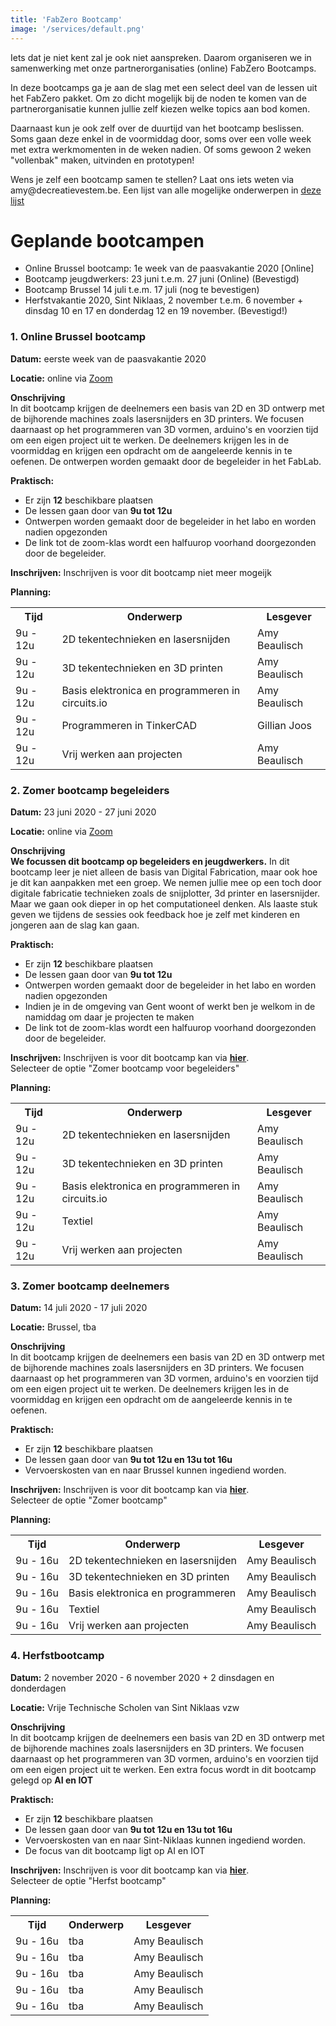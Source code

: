 ```yaml
---
title: 'FabZero Bootcamp'
image: '/services/default.png'
---
```

<!-- Wat is een fablab?-->


<p>Iets dat je niet kent zal je ook niet aanspreken. 
Daarom organiseren we in samenwerking met onze partnerorganisaties (online) FabZero Bootcamps.

In deze bootcamps ga je aan de slag met een select deel van de lessen uit het FabZero pakket. Om zo dicht mogelijk bij de noden te komen van de partnerorganisatie kunnen jullie zelf kiezen welke topics aan bod komen. 

Daarnaast kun je ook zelf over de duurtijd van het bootcamp beslissen. Soms gaan deze enkel in de voormiddag door, soms over een volle week met extra werkmomenten in de weken nadien. Of soms gewoon 2 weken "vollenbak" maken, uitvinden en prototypen!</p>

<p>Wens je zelf een bootcamp samen te stellen? Laat ons iets weten via amy@decreatievestem.be. Een lijst van alle mogelijke onderwerpen in <a href="https://docs.google.com/document/d/1Xs3iwEr4OxhzIOZYjO1HZuQ4ewNo2gUutj7yv6ip2U8/edit?usp=sharing">deze lijst </a> </p>





<!-- Wat is een fablab?-->
<div class="intro">
 <div class="container pt-8 pt-md-1">
    <div class="row">
      <div class="col-12 ">
        <h1>Geplande bootcampen</h1>
<p>
    <ul>
        <li>Online Brussel bootcamp: 1e week van de paasvakantie 2020 [Online]</li>
        <li>Bootcamp jeugdwerkers: 23 juni t.e.m. 27 juni (Online) (Bevestigd)</li>
        <li>Bootcamp Brussel 14 juli t.e.m. 17 juli (nog te bevestigen)</li>
        <li>Herfstvakantie 2020, Sint Niklaas, 2 november t.e.m. 6 november + dinsdag 10 en 17 en donderdag 12 en 19 november.  (Bevestigd!)</li>
   </ul>
</p>



   </div>
  </div>
</div>
</div>




  <!--Brussel Bootcamp-->
<div class="container">
    <div class="col-12"> </div>
        <h3 class="feature-title">1. Online Brussel bootcamp</h3>
            <div class="feature-content">
                <p><b>Datum:</b> eerste week van de paasvakantie 2020</p>
                <p><b>Locatie:</b> online  via <a href="https://zoom.us/">Zoom</a> </p>
                <p><b>Onschrijving</b><br>
                    In dit bootcamp krijgen de deelnemers een basis van 2D en 3D ontwerp met de bijhorende machines zoals lasersnijders en 3D printers. We focusen daarnaast op het programmeren van 3D vormen, arduino's en voorzien tijd om een eigen project uit te werken. De deelnemers krijgen les in de voormiddag en krijgen een opdracht om de aangeleerde kennis in te oefenen. De ontwerpen worden gemaakt door de begeleider in het FabLab. 
                </p>
                <p><b>Praktisch:</b>
                    <ul>
                        <li>Er zijn <b>12</b> beschikbare plaatsen</li>
                        <li>De lessen gaan door van <b>9u tot 12u</b></li>
                        <li>Ontwerpen worden gemaakt door de begeleider in het labo en worden nadien opgezonden</li>
                        <li>De link tot de zoom-klas wordt een halfuurop voorhand doorgezonden door de begeleider.</li>
                    </ul>
                </p>
                <p><b>Inschrijven:</b> Inschrijven is voor dit bootcamp niet meer mogeijk</p>
                <p><b>Planning:</b>
                       <table style="width:100%">                 
                      <tr>
                        <th>Tijd</th>
                        <th>Onderwerp</th>
                        <th>Lesgever</th>
                      </tr>
                      <tr>
                        <td>9u - 12u</td>
                        <td>2D tekentechnieken en lasersnijden</td>
                        <td>Amy Beaulisch</td>
                      </tr>
                      <tr>
                         <td>9u - 12u</td>
                        <td>3D tekentechnieken en 3D printen</td>
                        <td>Amy Beaulisch</td>
                      </tr>
                       <tr>
                         <td>9u - 12u</td>
                        <td>Basis elektronica en programmeren in circuits.io</td>
                        <td>Amy Beaulisch</td>
                      </tr>
                       <tr>
                         <td>9u - 12u</td>
                        <td>Programmeren in TinkerCAD</td>
                        <td>Gillian Joos</td>
                      </tr>
                       <tr>
                         <td>9u - 12u</td>
                        <td>Vrij werken aan projecten</td>
                        <td>Amy Beaulisch</td>
                      </tr>
                    </table>
                </p>
            </div> 
        </div>



 <!--Zomerbootcamp begeleiders-->
<div class="container">
    <div class="col-12"> </div>
        <h3 class="feature-title">2. Zomer bootcamp begeleiders</h3>
            <div class="feature-content">
                <p><b>Datum:</b> 23 juni 2020 - 27 juni 2020</p>
                <p><b>Locatie:</b> online  via <a href="https://zoom.us/">Zoom</a></p>
                <p><b>Onschrijving</b><br>
                    <b>We focussen dit bootcamp op begeleiders en jeugdwerkers.</b> In dit bootcamp leer je niet alleen de basis van Digital Fabrication, maar ook hoe je dit kan aanpakken met een groep. We nemen jullie mee op een toch door digitale fabricatie technieken zoals de snijplotter, 3d printer en lasersnijder. Maar we gaan ook dieper in op  het computationeel denken. Als laaste stuk geven we tijdens de sessies ook feedback hoe je zelf met kinderen en jongeren aan de slag kan gaan. 
                </p>
                <p><b>Praktisch:</b>
                    <ul>
                        <li>Er zijn <b>12</b> beschikbare plaatsen</li>
                        <li>De lessen gaan door van <b>9u tot 12u</b></li>
                        <li>Ontwerpen worden gemaakt door de begeleider in het labo en worden nadien opgezonden</li> 
                        <li>Indien je in de omgeving van Gent woont of werkt ben je welkom in de namiddag om daar je projecten te maken</li>
                        <li>De link tot de zoom-klas wordt een halfuurop voorhand doorgezonden door de begeleider.</li>
                    </ul>
                </p>
                <p><b>Inschrijven:</b> Inschrijven is voor dit bootcamp kan via <a href="https://forms.gle/WxBZ7JuaDT6gj19A8"><b>hier</b></a>. <br>Selecteer de optie "Zomer bootcamp voor begeleiders"</p>
                <p><b>Planning:</b>
                       <table style="width:100%">                 
                      <tr>
                        <th>Tijd</th>
                        <th>Onderwerp</th>
                        <th>Lesgever</th>
                      </tr>
                      <tr>
                        <td>9u - 12u</td>
                        <td>2D tekentechnieken en lasersnijden</td>
                        <td>Amy Beaulisch</td>
                      </tr>
                      <tr>
                         <td>9u - 12u</td>
                        <td>3D tekentechnieken en 3D printen</td>
                        <td>Amy Beaulisch</td>
                      </tr>
                       <tr>
                         <td>9u - 12u</td>
                        <td>Basis elektronica en programmeren in circuits.io</td>
                        <td>Amy Beaulisch</td>
                      </tr>
                       <tr>
                         <td>9u - 12u</td>
                        <td>Textiel</td>
                        <td>Amy Beaulisch</td>
                      </tr>
                       <tr>
                         <td>9u - 12u</td>
                        <td>Vrij werken aan projecten</td>
                        <td>Amy Beaulisch</td>
                      </tr>
                    </table>
                </p>
            </div> 
        </div>

<!--Zomerbootcamp Brussel-->
<div class="container">
    <div class="col-12"> </div>
        <h3 class="feature-title">3. Zomer bootcamp deelnemers</h3>
            <div class="feature-content">
                <p><b>Datum:</b> 14 juli 2020 - 17 juli 2020</p>
                <p><b>Locatie:</b> Brussel, tba</p>
                <p><b>Onschrijving</b><br>
                    In dit bootcamp krijgen de deelnemers een basis van 2D en 3D ontwerp met de bijhorende machines zoals lasersnijders en 3D printers. We focusen daarnaast op het programmeren van 3D vormen, arduino's en voorzien tijd om een eigen project uit te werken. De deelnemers krijgen les in de voormiddag en krijgen een opdracht om de aangeleerde kennis in te oefenen. 
                </p>
                <p><b>Praktisch:</b>
                    <ul>
                        <li>Er zijn <b>12</b> beschikbare plaatsen</li>
                        <li>De lessen gaan door van <b>9u tot 12u en 13u tot 16u</b></li>
                        <li>Vervoerskosten van en naar Brussel kunnen ingediend worden.</li>
                    </ul>
                </p>
                <p><b>Inschrijven:</b> Inschrijven is voor dit bootcamp kan via <a href="https://forms.gle/WxBZ7JuaDT6gj19A8"><b>hier</b></a>. <br>Selecteer de optie "Zomer bootcamp"</p>
                <p><b>Planning:</b>
                       <table style="width:100%">                 
                      <tr>
                        <th>Tijd</th>
                        <th>Onderwerp</th>
                        <th>Lesgever</th>
                      </tr>
                      <tr>
                        <td>9u - 16u</td>
                        <td>2D tekentechnieken en lasersnijden</td>
                        <td>Amy Beaulisch</td>
                      </tr>
                      <tr>
                         <td>9u - 16u</td>
                        <td>3D tekentechnieken en 3D printen</td>
                        <td>Amy Beaulisch</td>
                      </tr>
                       <tr>
                         <td>9u - 16u</td>
                        <td>Basis elektronica en programmeren</td>
                        <td>Amy Beaulisch</td>
                      </tr>
                       <tr>
                         <td>9u - 16u</td>
                        <td>Textiel</td>
                        <td>Amy Beaulisch</td>
                      </tr>
                       <tr>
                         <td>9u - 16u</td>
                        <td>Vrij werken aan projecten</td>
                        <td>Amy Beaulisch</td>
                      </tr>
                    </table>
                </p>
            </div> 
        </div>
        
<!--Herfstbootcamp-->
<div class="container">
    <div class="col-12"> </div>
        <h3 class="feature-title">4. Herfstbootcamp</h3>
            <div class="feature-content">
                <p><b>Datum:</b> 2 november 2020 - 6 november 2020 + 2 dinsdagen en donderdagen</p>
                <p><b>Locatie:</b> Vrije Technische Scholen van Sint Niklaas vzw </p>
                <p><b>Onschrijving</b><br>
                    In dit bootcamp krijgen de deelnemers een basis van 2D en 3D ontwerp met de bijhorende machines zoals lasersnijders en 3D printers. We focusen daarnaast op het programmeren van 3D vormen, arduino's en voorzien tijd om een eigen project uit te werken. Een extra focus wordt in dit bootcamp gelegd op <b>AI en IOT</b>
                </p>
                <p><b>Praktisch:</b>
                    <ul>
                        <li>Er zijn <b>12</b> beschikbare plaatsen</li>
                        <li>De lessen gaan door van <b>9u tot 12u en 13u tot 16u</b></li>
                        <li>Vervoerskosten van en naar Sint-Niklaas kunnen ingediend worden.</li>
                        <li>De focus van dit bootcamp ligt op AI en IOT</li>
                    </ul>
                </p>
                <p><b>Inschrijven:</b> Inschrijven is voor dit bootcamp kan via <a href="https://forms.gle/WxBZ7JuaDT6gj19A8"><b>hier</b></a>. <br>Selecteer de optie "Herfst bootcamp"</p>
                <p><b>Planning:</b>
                       <table style="width:100%">                 
                      <tr>
                        <th>Tijd</th>
                        <th>Onderwerp</th>
                        <th>Lesgever</th>
                      </tr>
                      <tr>
                        <td>9u - 16u</td>
                        <td>tba</td>
                        <td>Amy Beaulisch</td>
                      </tr>
                      <tr>
                         <td>9u - 16u</td>
                        <td>tba</td>
                        <td>Amy Beaulisch</td>
                      </tr>
                       <tr>
                         <td>9u - 16u</td>
                        <td>tba</td>
                        <td>Amy Beaulisch</td>
                      </tr>
                       <tr>
                         <td>9u - 16u</td>
                        <td>tba</td>
                        <td>Amy Beaulisch</td>
                      </tr>
                       <tr>
                         <td>9u - 16u</td>
                        <td>tba</td>
                        <td>Amy Beaulisch</td>
                      </tr>
                    </table>
                </p>
            </div> 
        </div>

























